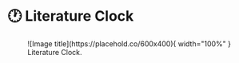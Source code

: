 # :clock1: **Literature Clock**

<figure markdown="span">
  ![Image title](https://placehold.co/600x400){ width="100%" }
  <figcaption>Literature Clock.</figcaption>
</figure>